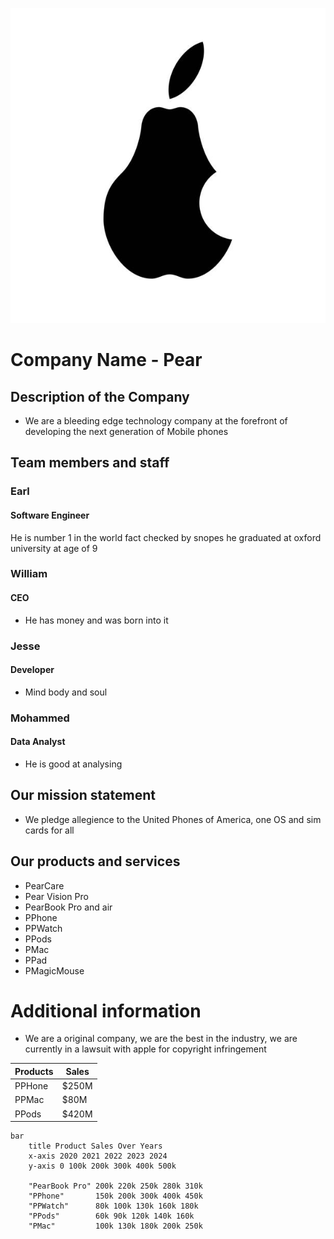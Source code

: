 

![Image](https://github.com/lowtiergod-source/Pear/blob/main/istockphoto-506538601-612x612.jpg?raw=true)

# Company Name - Pear
## Description of the Company 
- We are a bleeding edge technology company at the forefront of developing the next generation of Mobile phones
## Team members and staff
### Earl 
#### Software Engineer
He is number 1 in the world fact checked by snopes he graduated at oxford university at age of 9
### William 
#### CEO
- He has money and was born into it
### Jesse 
#### Developer
- Mind body and soul
### Mohammed 
#### Data Analyst
- He is good at analysing
## Our mission statement
- We pledge allegience to the United Phones of America, one OS and sim cards for all
## Our products and services
- PearCare
- Pear Vision Pro 
- PearBook Pro and air 
- PPhone 
- PPWatch 
- PPods 
- PMac 
- PPad 
- PMagicMouse
# Additional information
- We are a original company, we are the best in the industry, we are currently in a lawsuit with apple for copyright infringement

| Products    | Sales |
| -------- | ------- |
| PPHone  | $250M    |
| PPMac | $80M     |
| PPods    | $420M    |


```mermaid
bar
    title Product Sales Over Years
    x-axis 2020 2021 2022 2023 2024
    y-axis 0 100k 200k 300k 400k 500k

    "PearBook Pro" 200k 220k 250k 280k 310k
    "PPhone"       150k 200k 300k 400k 450k
    "PPWatch"      80k 100k 130k 160k 180k
    "PPods"        60k 90k 120k 140k 160k
    "PMac"         100k 130k 180k 200k 250k



